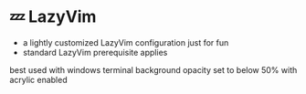 # 💤 LazyVim

- a lightly customized LazyVim configuration just for fun
- standard LazyVim prerequisite applies

best used with windows terminal background opacity set to below 50%
with acrylic enabled
